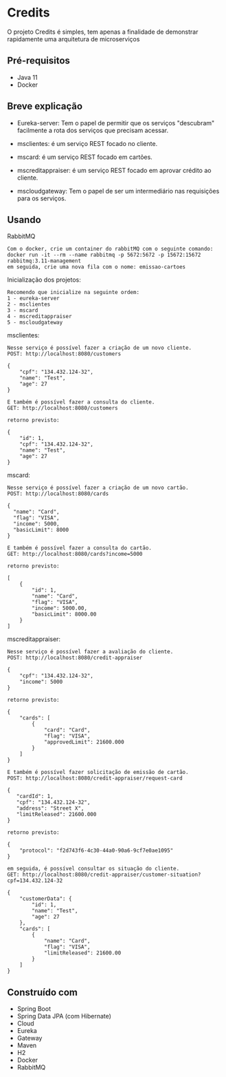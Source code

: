 # Credits

O projeto Credits é simples, tem apenas a finalidade de demonstrar rapidamente uma arquitetura de microserviços

## Pré-requisitos

- Java 11
- Docker

## Breve explicação
- Eureka-server: Tem o papel de permitir que os serviços "descubram" facilmente a rota dos serviços que precisam acessar.

- msclientes: é um serviço REST focado no cliente.

- mscard: é um serviço REST focado em cartões.

- mscreditappraiser: é um serviço REST focado em aprovar crédito ao cliente.

- mscloudgateway: Tem o papel de ser um intermediário nas requisições para os serviços.

## Usando
RabbitMQ
```
Com o docker, crie um container do rabbitMQ com o seguinte comando: docker run -it --rm --name rabbitmq -p 5672:5672 -p 15672:15672 rabbitmq:3.11-management
em seguida, crie uma nova fila com o nome: emissao-cartoes
```

Inicialização dos projetos:
```
Recomendo que inicialize na seguinte ordem: 
1 - eureka-server
2 - msclientes
3 - mscard
4 - mscreditappraiser
5 - mscloudgateway
```

msclientes:

```
Nesse serviço é possível fazer a criação de um novo cliente.
POST: http://localhost:8080/customers

{
	"cpf": "134.432.124-32",
	"name": "Test",
	"age": 27
}

E também é possível fazer a consulta do cliente.
GET: http://localhost:8080/customers

retorno previsto:

{
	"id": 1,
	"cpf": "134.432.124-32",
	"name": "Test",
	"age": 27
}

```

mscard:

```
Nesse serviço é possível fazer a criação de um novo cartão.
POST: http://localhost:8080/cards

{
  "name": "Card",
  "flag": "VISA",
  "income": 5000,
  "basicLimit": 8000
}

E também é possível fazer a consulta do cartão.
GET: http://localhost:8080/cards?income=5000

retorno previsto:

[
	{
		"id": 1,
		"name": "Card",
		"flag": "VISA",
		"income": 5000.00,
		"basicLimit": 8000.00
	}
]

```
mscreditappraiser:

```
Nesse serviço é possível fazer a avaliação do cliente.
POST: http://localhost:8080/credit-appraiser

{
	"cpf": "134.432.124-32",
	"income": 5000
}

retorno previsto: 

{
	"cards": [
		{
			"card": "Card",
			"flag": "VISA",
			"approvedLimit": 21600.000
		}
	]
}

E também é possível fazer solicitação de emissão de cartão.
POST: http://localhost:8080/credit-appraiser/request-card

{
   "cardId": 1,
   "cpf": "134.432.124-32",
   "address": "Street X",
   "limitReleased": 21600.000
}

retorno previsto:

{
	"protocol": "f2d743f6-4c30-44a0-90a6-9cf7e0ae1095"
} 

em seguida, é possível consultar os situação do cliente.
GET: http://localhost:8080/credit-appraiser/customer-situation?cpf=134.432.124-32

{
	"customerData": {
		"id": 1,
		"name": "Test",
		"age": 27
	},
	"cards": [
		{
			"name": "Card",
			"flag": "VISA",
			"limitReleased": 21600.00
		}
	]
}

```

## Construído com

 - Spring Boot
 - Spring Data JPA (com Hibernate)
 - Cloud
 - Eureka
 - Gateway
 - Maven
 - H2
 - Docker
 - RabbitMQ 
